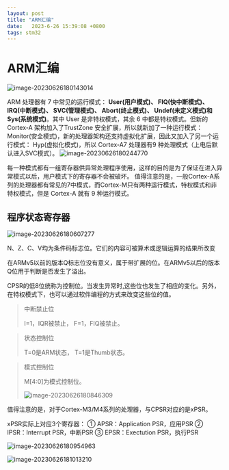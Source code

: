 ```yaml
---
layout: post
title: "ARM汇编" 
date:   2023-6-26 15:39:08 +0800
tags: stm32
---
```


# ARM汇编

![image-20230626180143014](https://picture-01-1316374204.cos.ap-beijing.myqcloud.com/image/202408242300286.png)

ARM 处理器有 7 中常见的运行模式： **User(用户模式)、 FIQ(快中断模式)、 IRQ(中断模式)、 SVC(管理模式)、 Abort(终止模式)、 Undef(未定义模式)和 Sys(系统模式)**。其中 User 是非特权模式，其余 6 中都是特权模式。但新的 Cortex-A 架构加入了TrustZone 安全扩展，所以就新加了一种运行模式：Monitor(安全模式)，新的处理器架构还支持虚拟化扩展，因此又加入了另一个运行模式： Hyp(虚拟化模式)，所以 Cortex-A7 处理器有9 种处理模式（上电后默认进入SVC模式）。
![image-20230626180244770](https://picture-01-1316374204.cos.ap-beijing.myqcloud.com/image/202408242300287.png)

每一种模式都有一组寄存器供异常处理程序使用，这样的目的是为了保证在进入异常模式以后，用户模式下的寄存器不会被破坏。
值得注意的是，一般Cortex-A系列的处理器都有常见的7中模式，而Cortex-M只有两种运行模式，特权模式和非特权模式，但是 Cortex-A 就有 9 种运行模式。

## 程序状态寄存器

![image-20230626180607277](https://picture-01-1316374204.cos.ap-beijing.myqcloud.com/image/202408242300288.png)

N、Z、C、V均为条件码标志位。它们的内容可被算术或逻辑运算的结果所改变

在ARMv5以前的版本Q标志位没有意义，属于带扩展的位。在ARMv5以后的版本Q位用于判断是否发生了溢出。

CPSR的低8位统称为控制位。当发生异常时,这些位也发生了相应的变化。另外，在特权模式下，也可以通过软件编程的方式来改变这些位的值。

>   中断禁止位
>
>   I=1，IQR被禁止，
>   F=1，FIQ被禁止。

>   状态控制位
>
>   T=0是ARM状态，
>   T=1是Thumb状态。

>   模式控制位
>
>   M[4:0]为模式控制位。
>
>   ![image-20230626180846309](https://picture-01-1316374204.cos.ap-beijing.myqcloud.com/image/202408242300289.png)

值得注意的是，对于Cortex-M3/M4系列的处理器，与CPSR对应的是xPSR。

xPSR实际上对应3个寄存器：
① APSR：Application PSR，应用PSR
② IPSR：Interrupt PSR，中断PSR
③ EPSR：Exectution PSR，执行PSR

![image-20230626180954963](https://picture-01-1316374204.cos.ap-beijing.myqcloud.com/image/202408242300290.png)

![image-20230626181013210](https://picture-01-1316374204.cos.ap-beijing.myqcloud.com/image/202408242300291.png)















